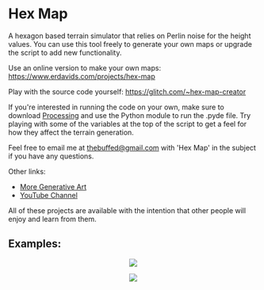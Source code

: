 # Hex Map

A hexagon based terrain simulator that relies on Perlin noise for the height values. You can use this tool freely to generate your own maps or upgrade the script to add new functionality.

Use an online version to make your own maps: https://www.erdavids.com/projects/hex-map

Play with the source code yourself: https://glitch.com/~hex-map-creator

If you're interested in running the code on your own, make sure to download [Processing](https://www.processing.org) and use the Python module to run the .pyde file. Try playing with some of the variables at the top of the script to get a feel for how they affect the terrain generation.

Feel free to email me at thebuffed@gmail.com with 'Hex Map' in the subject if you have any questions.

Other links:
- [More Generative Art](https://github.com/erdavids/Generative-Art)
- [YouTube Channel](https://www.youtube.com/channel/UCUrmX3SvpPerq-KAfGBrgGQ)

All of these projects are available with the intention that other people will enjoy and learn from them.


## Examples:
<p align="center"><img src="https://github.com/erdavids/Hex-Map/blob/master/Examples/Random/3909.png"></p>
<p align="center"><img src="https://github.com/erdavids/Hex-Map/blob/master/Examples/Random/2732.png"></p>

